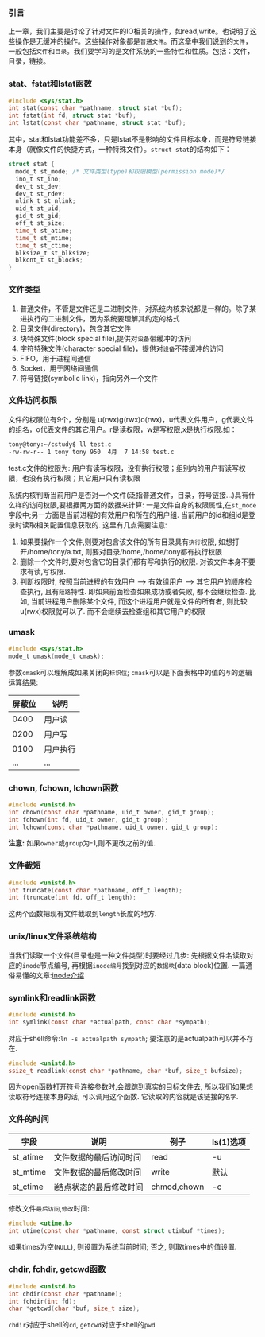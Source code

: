 ### 引言
上一章，我们主要是讨论了针对文件的IO相关的操作，如read,write。也说明了这些操作是无缓冲的操作。这些操作对象都是`普通文件`。而这章中我们说到的`文件`，一般包括`文件`和`目录`。我们要学习的是文件系统的一些特性和性质。包括：文件，目录，链接。

### stat、fstat和lstat函数

```c
#include <sys/stat.h>
int stat(const char *pathname, struct stat *buf);
int fstat(int fd, struct stat *buf);
int lstat(const char *pathname, struct stat *buf);
```
其中，stat和lstat功能差不多，只是lstat不是影响的文件目标本身，而是符号链接本身（就像文件的快捷方式，一种特殊文件）。`struct stat`的结构如下：

```c
struct stat {
  mode_t st_mode; /* 文件类型(type)和权限模型(permission mode)*/
  ino_t st_ino;
  dev_t st_dev;
  dev_t st_rdev;
  nlink_t st_nlink;
  uid_t st_uid;
  gid_t st_gid;
  off_t st_size;
  time_t st_atime;
  time_t st_mtime;
  time_t st_ctime;
  blksize_t st_blksize;
  blkcnt_t st_blocks;
}
```

### 文件类型
1. 普通文件，不管是文件还是二进制文件，对系统内核来说都是一样的。除了某进执行的二进制文件，因为系统要理解其约定的格式
1. 目录文件(directory)，包含其它文件
1. 块特殊文件(block special file),提供对`设备`带缓冲的访问
1. 字符特殊文件(character special file)，提供对`设备`不带缓冲的访问
1. FIFO，用于进程间通信
1. Socket，用于网络间通信
1. 符号链接(symbolic link)，指向另外一个文件

### 文件访问权限
文件的权限位有9个，分别是 u(rwx)g(rwx)o(rwx)，u代表文件用户，g代表文件的组名，o代表文件的其它用户。r是读权限，w是写权限,x是执行权限.如：
```bash
tony@tony:~/cstudy$ ll test.c 
-rw-rw-r-- 1 tony tony 950  4月  7 14:58 test.c
```
test.c文件的权限为: 用户有读写权限，没有执行权限；组别内的用户有读写权限，也没有执行权限；其它用户只有读权限

系统内核判断当前用户是否对一个文件(泛指普通文件，目录，符号链接...)具有什么样的访问权限,要根据两方面的数据来计算: 一是文件自身的权限属性,在`st_mode`字段中;另一方面是当前进程的有效用户和所在的用户组. 当前用户的id和组id是登录时读取相关配置信息获取的. 这里有几点需要注意:

1. 如果要操作一个文件,则要对包含该文件的所有目录具有`执行`权限, 如想打开/home/tony/a.txt, 则要对目录/home,/home/tony都有执行权限
1. 删除一个文件时,要对包含它的目录们都有写和执行的权限. 对该文件本身不要求有读,写权限.
1. 判断权限时, 按照当前进程的有效用户 --> 有效组用户 --> 其它用户的顺序检查执行, 且有`短路`特性. 即如果前面检查如果成功或者失败, 都不会继续检查. 比如, 当前进程用户删除某个文件, 而这个进程用户就是文件的所有者, 则比较u(rwx)权限就可以了. 而不会继续去检查组和其它用户的权限

### umask
```c
#include <sys/stat.h>
mode_t umask(mode_t cmask);
```
参数`cmask`可以理解成如果关闭的`标识位`; `cmask`可以是下面表格中的值的`与`的逻辑运算结果:

屏蔽位|说明
---|---
0400|用户读
0200|用户写
0100|用户执行
...|...

### chown, fchown, lchown函数

```c
#include <unistd.h>
int chown(const char *pathname, uid_t owner, gid_t group);
int fchown(int fd, uid_t owner, gid_t group);
int lchown(const char *pathname, uid_t owner, gid_t group);
```

**注意:** 如果`owner`或`group`为-1,则不更改之前的值.

### 文件截短
```c
#include <unistd.h>
int truncate(const char *pathname, off_t length);
int ftruncate(int fd, off_t length);
```
这两个函数把现有文件截取到`length`长度的地方.

### unix/linux文件系统结构

当我们读取一个文件(目录也是一种文件类型)时要经过几步: 先根据文件名读取对应的`inode`节点编号, 再根据`inode编号`找到对应的`数据块`(data block)位置. 一篇通俗易懂的文章:[inode介绍](http://www.ruanyifeng.com/blog/2011/12/inode.html)

### symlink和readlink函数

```c
#include <unistd.h>
int symlink(const char *actualpath, const char *sympath);
```

对应于shell命令:`ln -s actualpath sympath`; 要注意的是actualpath可以并不存在.

```c
#include <unistd.h>
ssize_t readlink(const char *pathname, char *buf, size_t bufsize);
```
因为open函数打开符号连接参数时,会跟踪到真实的目标文件去, 所以我们如果想读取符号连接本身的话, 可以调用这个函数. 它读取的内容就是该链接的`名字`. 


### 文件的时间

字段|说明|例子|ls(1)选项
---|---|---|---
st_atime|文件数据的最后访问时间|read|-u
st_mtime|文件数据的最后修改时间|write|默认
st_ctime|i结点状态的最后修改时间|chmod,chown|-c

修改文件`最后访问`,`修改`时间:
```c
#include <utime.h>
int utime(const char *pathname, const struct utimbuf *times);
```
如果times为空(`NULL`), 则设置为系统当前时间; 否之, 则取times中的值设置. 

### chdir, fchdir, getcwd函数

```c
#include <unistd.h>
int chdir(const char *pathname);
int fchdir(int fd);
char *getcwd(char *buf, size_t size);
```
`chdir`对应于shell的`cd`, `getcwd`对应于shell的`pwd`



